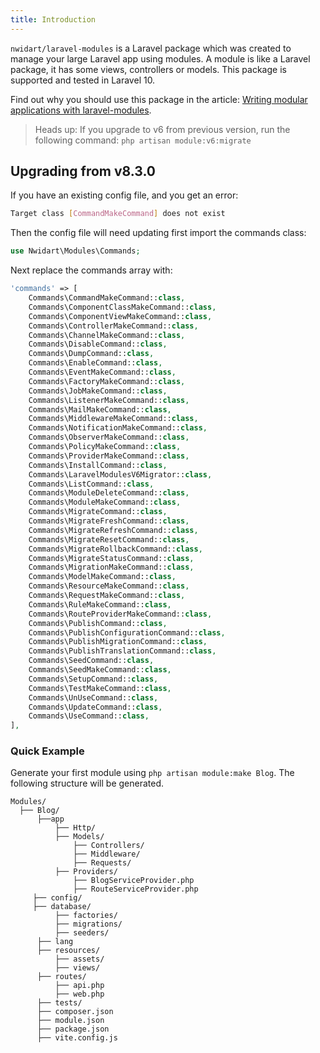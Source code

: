 ```yaml
---
title: Introduction
---
```


`nwidart/laravel-modules` is a Laravel package which was created to manage your large Laravel app using modules. A module is like a Laravel package, it has some views, controllers or models. This package is supported and tested in Laravel 10.

Find out why you should use this package in the article: [Writing modular applications with laravel-modules](https://nicolaswidart.com/blog/writing-modular-applications-with-laravel-modules).

> Heads up:
    If you upgrade to v6 from previous version, run the following command: `php artisan module:v6:migrate`

## Upgrading from v8.3.0

If you have an existing config file, and you get an error:
```bash
Target class [CommandMakeCommand] does not exist
```
Then the config file will need updating first import the commands class:

```php
use Nwidart\Modules\Commands;
```

Next replace the commands array with:

```php
'commands' => [
    Commands\CommandMakeCommand::class,
    Commands\ComponentClassMakeCommand::class,
    Commands\ComponentViewMakeCommand::class,
    Commands\ControllerMakeCommand::class,
    Commands\ChannelMakeCommand::class,
    Commands\DisableCommand::class,
    Commands\DumpCommand::class,
    Commands\EnableCommand::class,
    Commands\EventMakeCommand::class,
    Commands\FactoryMakeCommand::class,
    Commands\JobMakeCommand::class,
    Commands\ListenerMakeCommand::class,
    Commands\MailMakeCommand::class,
    Commands\MiddlewareMakeCommand::class,
    Commands\NotificationMakeCommand::class,
    Commands\ObserverMakeCommand::class,
    Commands\PolicyMakeCommand::class,
    Commands\ProviderMakeCommand::class,
    Commands\InstallCommand::class,
    Commands\LaravelModulesV6Migrator::class,
    Commands\ListCommand::class,
    Commands\ModuleDeleteCommand::class,
    Commands\ModuleMakeCommand::class,
    Commands\MigrateCommand::class,
    Commands\MigrateFreshCommand::class,
    Commands\MigrateRefreshCommand::class,
    Commands\MigrateResetCommand::class,
    Commands\MigrateRollbackCommand::class,
    Commands\MigrateStatusCommand::class,
    Commands\MigrationMakeCommand::class,
    Commands\ModelMakeCommand::class,
    Commands\ResourceMakeCommand::class,
    Commands\RequestMakeCommand::class,
    Commands\RuleMakeCommand::class,
    Commands\RouteProviderMakeCommand::class,
    Commands\PublishCommand::class,
    Commands\PublishConfigurationCommand::class,
    Commands\PublishMigrationCommand::class,
    Commands\PublishTranslationCommand::class,
    Commands\SeedCommand::class,
    Commands\SeedMakeCommand::class,
    Commands\SetupCommand::class,
    Commands\TestMakeCommand::class,
    Commands\UnUseCommand::class,
    Commands\UpdateCommand::class,
    Commands\UseCommand::class,
],
```

### Quick Example

Generate your first module using `php artisan module:make Blog`. The following structure will be generated.

```
Modules/
  ├── Blog/
      ├──app
          ├── Http/
          ├── Models/
              ├── Controllers/
              ├── Middleware/
              ├── Requests/
          ├── Providers/
              ├── BlogServiceProvider.php
              ├── RouteServiceProvider.php
     ├── config/
     ├── database/
          ├── factories/
          ├── migrations/
          ├── seeders/
      ├── lang
      ├── resources/
          ├── assets/
          ├── views/
      ├── routes/
          ├── api.php
          ├── web.php
      ├── tests/
      ├── composer.json
      ├── module.json
      ├── package.json
      ├── vite.config.js
```
